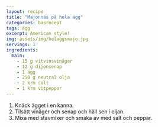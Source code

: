 ```yaml
---
layout: recipe
title: "Majonnäs på hela ägg"
categories: basrecept
tags: ägg
excerpt: American style!
img: assets/img/helaggsmajo.jpg
servings: 1
ingredients:
  main:
    - 15 g vitvinsvinäger
    - 12 g dijonsenap
    - 1 ägg
    - 250 g neutral olja
    - 2 krm salt
    - 1 krm vitpeppar
---
```


1. Knäck ägget i en kanna.
2. Tilsätt vinäger och senap och häll sen i oljan.
3. Mixa med stavmixer och smaka av med salt och peppar.
